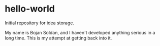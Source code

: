 # hello-world
Initial repository for idea storage.

My name is Bojan Soldan, and I haven't developed anything serious in a long time.  This is my attempt at getting back into it.

